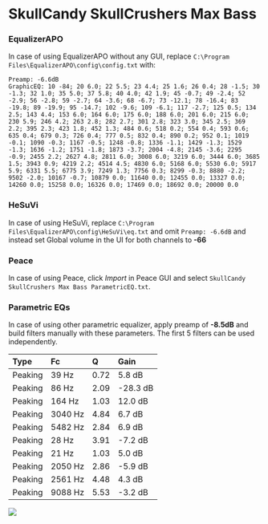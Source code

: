 # SkullCandy SkullCrushers Max Bass

### EqualizerAPO
In case of using EqualizerAPO without any GUI, replace `C:\Program Files\EqualizerAPO\config\config.txt`
with:
```
Preamp: -6.6dB
GraphicEQ: 10 -84; 20 6.0; 22 5.5; 23 4.4; 25 1.6; 26 0.4; 28 -1.5; 30 -1.3; 32 1.0; 35 5.0; 37 5.8; 40 4.0; 42 1.9; 45 -0.7; 49 -2.4; 52 -2.9; 56 -2.8; 59 -2.7; 64 -3.6; 68 -6.7; 73 -12.1; 78 -16.4; 83 -19.8; 89 -19.9; 95 -14.7; 102 -9.6; 109 -6.1; 117 -2.7; 125 0.5; 134 2.5; 143 4.4; 153 6.0; 164 6.0; 175 6.0; 188 6.0; 201 6.0; 215 6.0; 230 5.9; 246 4.2; 263 2.8; 282 2.7; 301 2.8; 323 3.0; 345 2.5; 369 2.2; 395 2.3; 423 1.8; 452 1.3; 484 0.6; 518 0.2; 554 0.4; 593 0.6; 635 0.4; 679 0.3; 726 0.4; 777 0.5; 832 0.4; 890 0.2; 952 0.1; 1019 -0.1; 1090 -0.3; 1167 -0.5; 1248 -0.8; 1336 -1.1; 1429 -1.3; 1529 -1.3; 1636 -1.2; 1751 -1.8; 1873 -3.7; 2004 -4.8; 2145 -3.6; 2295 -0.9; 2455 2.2; 2627 4.8; 2811 6.0; 3008 6.0; 3219 6.0; 3444 6.0; 3685 1.5; 3943 0.9; 4219 2.2; 4514 4.5; 4830 6.0; 5168 6.0; 5530 6.0; 5917 5.9; 6331 5.5; 6775 3.9; 7249 1.3; 7756 0.3; 8299 -0.3; 8880 -2.2; 9502 -2.0; 10167 -0.7; 10879 0.0; 11640 0.0; 12455 0.0; 13327 0.0; 14260 0.0; 15258 0.0; 16326 0.0; 17469 0.0; 18692 0.0; 20000 0.0
```

### HeSuVi
In case of using HeSuVi, replace `C:\Program Files\EqualizerAPO\config\HeSuVi\eq.txt` and omit `Preamp:
-6.6dB` and instead set Global volume in the UI for both channels to **-66**

### Peace
In case of using Peace, click *Import* in Peace GUI and select `SkullCandy SkullCrushers Max Bass ParametricEQ.txt`.

### Parametric EQs
In case of using other parametric equalizer, apply preamp of **-8.5dB** and build filters manually with
these parameters. The first 5 filters can be used independently.

| Type    | Fc      |    Q | Gain     |
|:--------|:--------|:-----|:---------|
| Peaking | 39 Hz   | 0.72 | 5.8 dB   |
| Peaking | 86 Hz   | 2.09 | -28.3 dB |
| Peaking | 164 Hz  | 1.03 | 12.0 dB  |
| Peaking | 3040 Hz | 4.84 | 6.7 dB   |
| Peaking | 5482 Hz | 2.84 | 6.9 dB   |
| Peaking | 28 Hz   | 3.91 | -7.2 dB  |
| Peaking | 21 Hz   | 1.03 | 5.0 dB   |
| Peaking | 2050 Hz | 2.86 | -5.9 dB  |
| Peaking | 2561 Hz | 4.48 | 4.3 dB   |
| Peaking | 9088 Hz | 5.53 | -3.2 dB  |

![](https://raw.githubusercontent.com/jaakkopasanen/AutoEq/master/results/headphonecom/sbaf-serious/SkullCandy%20SkullCrushers%20Max%20Bass/SkullCandy%20SkullCrushers%20Max%20Bass.png)